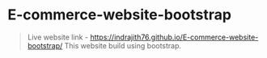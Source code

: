 # E-commerce-website-bootstrap
>Live website link - https://indrajith76.github.io/E-commerce-website-bootstrap/
This website build using bootstrap.
